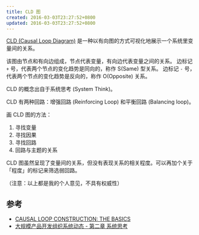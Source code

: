 ```yaml
---
title: CLD 图
created: 2016-03-03T23:27:52+0800
updated: 2016-03-03T23:27:52+0800
---
```



[CLD (Causal Loop Diagram)][CLD] 是一种以有向图的方式可视化地展示一个系统里变量间的关系。

该图由节点和有向边组成，节点代表变量，有向边代表变量之间的关系。
边标记 `+` 号，代表两个节点的变化趋势是同向的，称作 S(Same) 型关系。
边标记 `-` 号，代表两个节点的变化趋势是反向的，称作 O(Opposite) 关系。

CLD 的概念出自于系统思考 (System Think)。


CLD 有两种回路：增强回路 (Reinforcing Loop) 和平衡回路 (Balancing loop)。

画 CLD 图的方法：

1. 寻找变量
2. 寻找因果
3. 寻找回路
4. 回路与主题的关系

CLD 图虽然呈现了变量间的关系，但没有表现关系的相关程度。可以再加个关于「程度」的标记来筛选弱回路。

（注意：以上都是我的个人意见，不具有权威性）


## 参考

- [CAUSAL LOOP CONSTRUCTION: THE BASICS](https://thesystemsthinker.com/causal-loop-construction-the-basics/)
- [大规模产品开发组织系统动态 - 第二章 系统思考](https://yilv.github.io/LargeScaleProductDevelopmentOrganization/Chapter2/SystemsThinking.html)

[CLD]: https://www.wikiwand.com/en/Causal_loop_diagram
